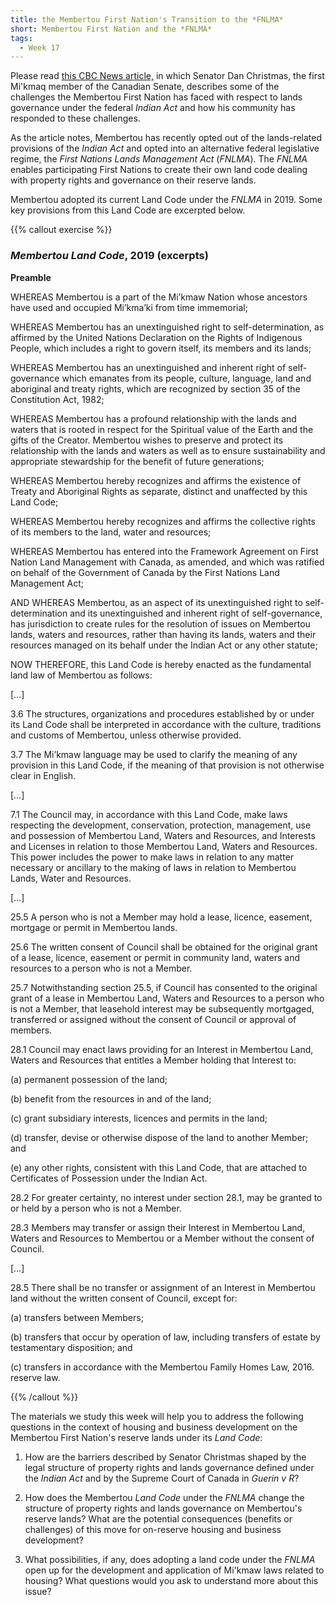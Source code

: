 ```yaml
---
title: the Membertou First Nation's Transition to the *FNLMA*
short: Membertou First Nation and the *FNLMA*
tags:
  - Week 17
---
```



Please read [this CBC News article,](https://www.cbc.ca/news/politics/indian-act-horrible-existence-senator-christmas-1.4149551) in which Senator Dan Christmas, the first Mi'kmaq member of the Canadian Senate, describes some of the challenges the Membertou First Nation has faced with respect to lands governance under the federal *Indian Act* and how his community has responded to these challenges. 

As the article notes, Membertou has recently opted out of the lands-related provisions of the *Indian Act* and opted into an alternative federal legislative regime, the *First Nations Lands Management Act* (*FNLMA*). The *FNLMA* enables participating First Nations to create their own land code dealing with property rights and governance on their reserve lands.

Membertou adopted its current Land Code under the *FNLMA* in 2019. Some key provisions from this Land Code are excerpted below. 

{{% callout exercise %}} 

### *Membertou Land Code*, 2019 (excerpts)

**Preamble**

WHEREAS Membertou is a part of the Mi’kmaw Nation whose ancestors have used and occupied Mi’kma’ki from time immemorial;

WHEREAS Membertou has an unextinguished right to self-determination, as affirmed by the United Nations Declaration on the Rights of Indigenous People, which includes a right to govern itself, its members and its lands;

WHEREAS Membertou has an unextinguished and inherent right of self-governance which emanates from its people, culture, language, land and aboriginal and treaty rights, which are recognized by section 35 of the Constitution Act, 1982;

WHEREAS Membertou has a profound relationship with the lands and waters that is rooted in respect for the Spiritual value of the Earth and the gifts of the Creator. Membertou wishes to preserve and protect its relationship with the lands and waters as well as to ensure sustainability and appropriate stewardship for the benefit of future generations;

WHEREAS Membertou hereby recognizes and affirms the existence of Treaty and Aboriginal Rights as separate, distinct and unaffected by this Land Code;

WHEREAS Membertou hereby recognizes and affirms the collective rights of its members to the land, water and resources;

WHEREAS Membertou has entered into the Framework Agreement on First Nation Land Management with Canada, as amended, and which was ratified on behalf of the Government of Canada by the First Nations Land Management Act;

AND WHEREAS Membertou, as an aspect of its unextinguished right to self-determination and its unextinguished and inherent right of self-governance, has jurisdiction to create rules for the resolution of issues on Membertou lands, waters and resources, rather than having its lands, waters and their resources managed on its behalf under the Indian Act or any other statute;

NOW THEREFORE, this Land Code is hereby enacted as the fundamental land law of Membertou as follows: 

[…]

3.6 The structures, organizations and procedures established by or under its Land Code shall be interpreted in accordance with the culture, traditions and customs of Membertou, unless otherwise provided.

3.7 The Mi’kmaw language may be used to clarify the meaning of any provision in this Land Code, if the meaning of that provision is not otherwise clear in English.

[…]

7.1 The Council may, in accordance with this Land Code, make laws respecting the development, conservation, protection, management, use and possession of Membertou Land, Waters and Resources, and Interests and Licenses in relation to those Membertou Land, Waters and Resources. This power includes the power to make laws in relation to any matter necessary or ancillary to the making of laws in relation to Membertou Lands, Water and Resources.

[…]

25.5 A person who is not a Member may hold a lease, licence, easement, mortgage or permit in Membertou lands.

25.6 The written consent of Council shall be obtained for the original grant of a lease, licence, easement or permit in community land, waters and resources to a person who is not a Member.

25.7 Notwithstanding section 25.5, if Council has consented to the original grant of a lease in Membertou Land, Waters and Resources to a person who is not a Member, that leasehold interest may be subsequently mortgaged, transferred or assigned without the consent of Council or approval of members.

28.1 Council may enact laws providing for an Interest in Membertou Land, Waters and Resources that entitles a Member holding that Interest to:

(a) permanent possession of the land;

(b) benefit from the resources in and of the land;

(c) grant subsidiary interests, licences and permits in the land;

(d) transfer, devise or otherwise dispose of the land to another Member; and

(e) any other rights, consistent with this Land Code, that are attached to Certificates of Possession under the Indian Act.

28.2 For greater certainty, no interest under section 28.1, may be granted to or held by a person who is not a Member.

28.3 Members may transfer or assign their Interest in Membertou Land, Waters and Resources to Membertou or a Member without the consent of Council.

[…]

28.5 There shall be no transfer or assignment of an Interest in Membertou land without the written consent of Council, except for:

(a) transfers between Members;

(b) transfers that occur by operation of law, including transfers of estate by testamentary disposition; and

(c) transfers in accordance with the Membertou Family Homes Law, 2016. reserve law.

{{% /callout %}}

The materials we study this week will help you to address the following questions in the context of housing and business development on the Membertou First Nation's reserve lands under its *Land Code*:

1. How are the barriers described by Senator Christmas shaped by the legal structure of property rights and lands governance defined under the *Indian Act* and by the Supreme Court of Canada in *Guerin v R*? 

2. How does the Membertou *Land Code* under the *FNLMA* change the structure of property rights and lands governance on Membertou's reserve lands? What are the potential consequences (benefits or challenges) of this move for on-reserve housing and business development?

3. What possibilities, if any, does adopting a land code under the *FNLMA* open up for the development and application of Mi'kmaw laws related to housing? What questions would you ask to understand more about this issue?
